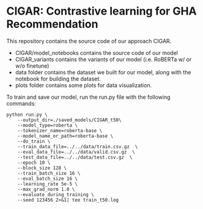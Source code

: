 # CIGAR: Contrastive learning for GHA Recommendation

This repository contains the source code of our approach CIGAR.

- CIGAR/model_notebooks contains the source code of our model
- CIGAR_variants contains the variants of our model (i.e. RoBERTa w/ or w/o finetune)
- data folder contains the dataset we built for our model, along with the notebook for building the dataset.
- plots folder contains some plots for data visualization.

To train and save our model, run the run.py file with the following commands:

```
python run.py \
    --output_dir=./saved_models/CIGAR_t50\
    --model_type=roberta \
    --tokenizer_name=roberta-base \
    --model_name_or_path=roberta-base \
    --do_train \
    --train_data_file=../../data/train.csv.gz  \
    --eval_data_file=../../data/valid.csv.gz  \
    --test_data_file=../../data/test.csv.gz  \
    --epoch 10 \
    --block_size 128 \
    --train_batch_size 16 \
    --eval_batch_size 16 \
    --learning_rate 5e-5 \
    --max_grad_norm 1.0 \
    --evaluate_during_training \
    --seed 123456 2>&1| tee train_t50.log
```
